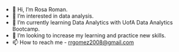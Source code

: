 - 👋 Hi, I’m Rosa Roman.
- 👀 I’m interested in data analysis.
- 🌱 I’m currently learning Data Analytics with UofA Data Analytics Bootcamp.
- 💞️ I’m looking to increase my learning and practice new skills.
- 📫 How to reach me - rrgomez2008@gmail.com

<!---
rromang/rromang is a ✨ special ✨ repository because its `README.md` (this file) appears on your GitHub profile.
You can click the Preview link to take a look at your changes.
--->
